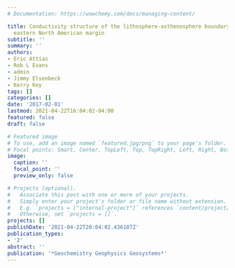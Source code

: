 ```yaml
---
# Documentation: https://wowchemy.com/docs/managing-content/

title: Conductivity structure of the lithosphere-asthenosphere boundary beneath the
  eastern North American margin
subtitle: ''
summary: ''
authors:
- Eric Attias
- Rob L Evans
- admin
- Jimmy Elsenbeck
- Kerry Key
tags: []
categories: []
date: '2017-02-01'
lastmod: 2021-04-22T16:04:02-04:00
featured: false
draft: false

# Featured image
# To use, add an image named `featured.jpg/png` to your page's folder.
# Focal points: Smart, Center, TopLeft, Top, TopRight, Left, Right, BottomLeft, Bottom, BottomRight.
image:
  caption: ''
  focal_point: ''
  preview_only: false

# Projects (optional).
#   Associate this post with one or more of your projects.
#   Simply enter your project's folder or file name without extension.
#   E.g. `projects = ["internal-project"]` references `content/project/deep-learning/index.md`.
#   Otherwise, set `projects = []`.
projects: []
publishDate: '2021-04-22T20:04:02.436107Z'
publication_types:
- '2'
abstract: ''
publication: '*Geochemistry Geophysics Geosystems*'
---
```

